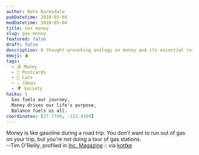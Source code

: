 ```yaml
---
author: Nate Barksdale
pubDatetime: 2010-05-04
modDatetime: 2010-05-04
title: Gas money
slug: gas-money
featured: false
draft: false
description: A thought-provoking analogy on money and its essential role in our travels.
emoji: ⛽
tags:
  - 💰 Money
  - 🚌 Postcards
  - 🚗 Cars
  - 💡 Ideas
  - 🌍 Society
haiku: |
  Gas fuels our journey,  
  Money drives our life's purpose,  
  Balance fuels us all.
coordinates: [37.7749, -122.4194]
---
```


Money is like gasoline during a road trip. You don't want to run out of gas on your trip, but you're not doing a tour of gas stations.  
--Tim O'Reilly, profiled in [Inc. Magazine](http://web.archive.org/web/20210502013006/https://www.inc.com/magazine/20100501/the-oracle-of-silicon-valley_Printer_Friendly.html) :: via [kottke](http://kottke.org/)
